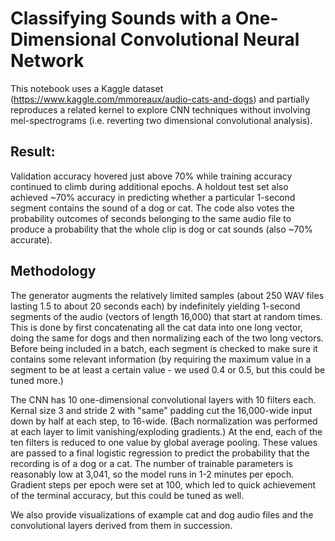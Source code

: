 # Classifying Sounds with a One-Dimensional Convolutional Neural Network

This notebook uses a Kaggle dataset (https://www.kaggle.com/mmoreaux/audio-cats-and-dogs) and partially reproduces a related kernel to explore CNN techniques without involving mel-spectrograms (i.e. reverting two dimensional convolutional analysis).  

## Result:
Validation accuracy hovered just above 70% while training accuracy continued to climb during additional epochs.  A holdout test set also achieved ~70% accuracy in predicting whether a particular 1-second segment contains the sound of a dog or cat.  The code also votes the probability outcomes of seconds belonging to the same audio file to produce a probability that the whole clip is dog or cat sounds (also ~70% accurate).


## Methodology
The generator augments the relatively limited samples (about 250 WAV files lasting 1.5 to about 20 seconds each) by indefinitely yielding 1-second segments of the audio (vectors of length 16,000) that start at random times.  This is done by first concatenating all the cat data into one long vector, doing the same for dogs and then normalizing each of the two long vectors.  Before being included in a batch, each segment is checked to make sure it contains some relevant information (by requiring the maximum value in a segment to be at least a certain value - we used 0.4 or 0.5, but this could be tuned more.)

The CNN has 10 one-dimensional convolutional layers with 10 filters each.  Kernal size 3 and stride 2 with "same" padding cut the 16,000-wide input down by half at each step, to 16-wide.  (Bach normalization was performed at each layer to limit vanishing/exploding gradients.) At the end, each of the ten filters is reduced to one value by global average pooling.  These values are passed to a final logistic regression to predict the probability that the recording is of a dog or a cat.  The number of trainable parameters is reasonably low at 3,041, so the model runs in 1-2 minutes per epoch.  Gradient steps per epoch were set at 100, which led to quick achievement of the terminal accuracy, but this could be tuned as well.

We also provide visualizations of example cat and dog audio files and the convolutional layers derived from them in succession.  
